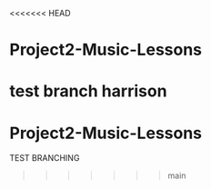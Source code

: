 <<<<<<< HEAD
# Project2-Music-Lessons 

test branch harrison
=======
# Project2-Music-Lessons

TEST BRANCHING
>>>>>>> main
